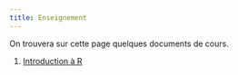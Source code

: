 ```yaml
---
title: Enseignement
---
```


On trouvera sur cette page quelques documents de cours.

1. [Introduction à R](intro_R/intro_R.md)